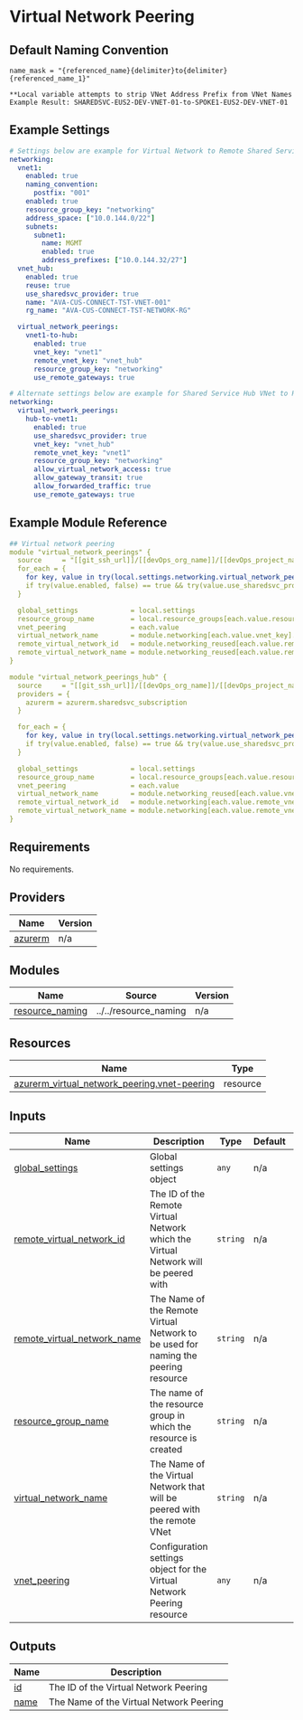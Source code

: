 # Virtual Network Peering

## Default Naming Convention
```
name_mask = "{referenced_name}{delimiter}to{delimiter}{referenced_name_1}"

**Local variable attempts to strip VNet Address Prefix from VNet Names
Example Result: SHAREDSVC-EUS2-DEV-VNET-01-to-SPOKE1-EUS2-DEV-VNET-01
```

## Example Settings
```yaml
# Settings below are example for Virtual Network to Remote Shared Service Hub VNet
networking:
  vnet1:
    enabled: true
    naming_convention:
      postfix: "001"
    enabled: true
    resource_group_key: "networking"
    address_space: ["10.0.144.0/22"]
    subnets:
      subnet1:                 
        name: MGMT
        enabled: true
        address_prefixes: ["10.0.144.32/27"]
  vnet_hub:      
    enabled: true
    reuse: true
    use_sharedsvc_provider: true
    name: "AVA-CUS-CONNECT-TST-VNET-001"
    rg_name: "AVA-CUS-CONNECT-TST-NETWORK-RG"

  virtual_network_peerings:
    vnet1-to-hub:
      enabled: true
      vnet_key: "vnet1"
      remote_vnet_key: "vnet_hub"
      resource_group_key: "networking"
      use_remote_gateways: true

# Alternate settings below are example for Shared Service Hub VNet to Remote Virtual Network
networking:
  virtual_network_peerings:
    hub-to-vnet1:
      enabled: true
      use_sharedsvc_provider: true
      vnet_key: "vnet_hub"
      remote_vnet_key: "vnet1"
      resource_group_key: "networking"
      allow_virtual_network_access: true
      allow_gateway_transit: true
      allow_forwarded_traffic: true
      use_remote_gateways: true
```

## Example Module Reference

```yaml
## Virtual network peering
module "virtual_network_peerings" {
  source     = "[[git_ssh_url]]/[[devOps_org_name]]/[[devOps_project_name]]/[[devOps_repo_name]]//modules/networking/virtual_network_peering"
  for_each = {
    for key, value in try(local.settings.networking.virtual_network_peering, {}) : key => value
    if try(value.enabled, false) == true && try(value.use_sharedsvc_provider, false) == false
  }

  global_settings             = local.settings
  resource_group_name         = local.resource_groups[each.value.resource_group_key].name
  vnet_peering                = each.value
  virtual_network_name        = module.networking[each.value.vnet_key].name
  remote_virtual_network_id   = module.networking_reused[each.value.remote_vnet_key].id
  remote_virtual_network_name = module.networking_reused[each.value.remote_vnet_key].name
}

module "virtual_network_peerings_hub" {
  source     = "[[git_ssh_url]]/[[devOps_org_name]]/[[devOps_project_name]]/[[devOps_repo_name]]//modules/networking/virtual_network_peering"
  providers = {
    azurerm = azurerm.sharedsvc_subscription
  }

  for_each = {
    for key, value in try(local.settings.networking.virtual_network_peering, {}) : key => value
    if try(value.enabled, false) == true && try(value.use_sharedsvc_provider, false) == true
  }

  global_settings             = local.settings
  resource_group_name         = local.resource_groups[each.value.resource_group_key].name
  vnet_peering                = each.value
  virtual_network_name        = module.networking_reused[each.value.vnet_key].name
  remote_virtual_network_id   = module.networking[each.value.remote_vnet_key].id
  remote_virtual_network_name = module.networking[each.value.remote_vnet_key].name
}
```

<!-- BEGIN_TF_DOCS -->
## Requirements

No requirements.

## Providers

| Name | Version |
|------|---------|
| <a name="provider_azurerm"></a> [azurerm](#provider\_azurerm) | n/a |

## Modules

| Name | Source | Version |
|------|--------|---------|
| <a name="module_resource_naming"></a> [resource\_naming](#module\_resource\_naming) | ../../resource_naming | n/a |

## Resources

| Name | Type |
|------|------|
| [azurerm_virtual_network_peering.vnet-peering](https://registry.terraform.io/providers/hashicorp/azurerm/latest/docs/resources/virtual_network_peering) | resource |

## Inputs

| Name | Description | Type | Default | Required |
|------|-------------|------|---------|:--------:|
| <a name="input_global_settings"></a> [global\_settings](#input\_global\_settings) | Global settings object | `any` | n/a | yes |
| <a name="input_remote_virtual_network_id"></a> [remote\_virtual\_network\_id](#input\_remote\_virtual\_network\_id) | The ID of the Remote Virtual Network which the Virtual Network will be peered with | `string` | n/a | yes |
| <a name="input_remote_virtual_network_name"></a> [remote\_virtual\_network\_name](#input\_remote\_virtual\_network\_name) | The Name of the Remote Virtual Network to be used for naming the peering resource | `string` | n/a | yes |
| <a name="input_resource_group_name"></a> [resource\_group\_name](#input\_resource\_group\_name) | The name of the resource group in which the resource is created | `string` | n/a | yes |
| <a name="input_virtual_network_name"></a> [virtual\_network\_name](#input\_virtual\_network\_name) | The Name of the Virtual Network that will be peered with the remote VNet | `string` | n/a | yes |
| <a name="input_vnet_peering"></a> [vnet\_peering](#input\_vnet\_peering) | Configuration settings object for the Virtual Network Peering resource | `any` | n/a | yes |

## Outputs

| Name | Description |
|------|-------------|
| <a name="output_id"></a> [id](#output\_id) | The ID of the Virtual Network Peering |
| <a name="output_name"></a> [name](#output\_name) | The Name of the Virtual Network Peering |
<!-- END_TF_DOCS -->